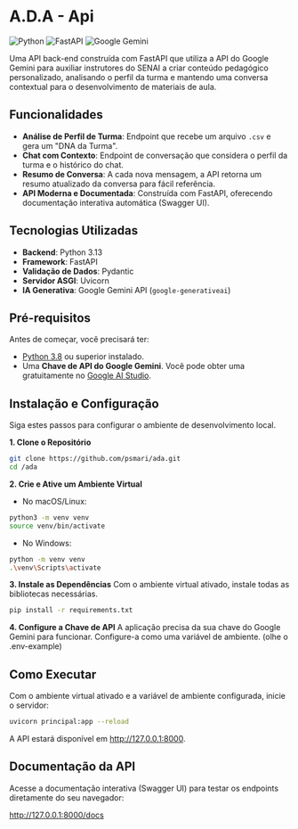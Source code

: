 # A.D.A - Api

![Python](https://img.shields.io/badge/Python-3.8+-blue.svg)
![FastAPI](https://img.shields.io/badge/FastAPI-0.100+-009485.svg)
![Google Gemini](https://img.shields.io/badge/Google-Gemini%20API-4285F4.svg)

Uma API back-end construída com FastAPI que utiliza a API do Google Gemini para auxiliar instrutores do SENAI a criar conteúdo pedagógico personalizado, analisando o perfil da turma e mantendo uma conversa contextual para o desenvolvimento de materiais de aula.

## Funcionalidades

-   **Análise de Perfil de Turma**: Endpoint que recebe um arquivo `.csv` e gera um "DNA da Turma".
-   **Chat com Contexto**: Endpoint de conversação que considera o perfil da turma e o histórico do chat.
-   **Resumo de Conversa**: A cada nova mensagem, a API retorna um resumo atualizado da conversa para fácil referência.
-   **API Moderna e Documentada**: Construída com FastAPI, oferecendo documentação interativa automática (Swagger UI).

## Tecnologias Utilizadas

-   **Backend**: Python 3.13
-   **Framework**: FastAPI
-   **Validação de Dados**: Pydantic
-   **Servidor ASGI**: Uvicorn
-   **IA Generativa**: Google Gemini API (`google-generativeai`)

## Pré-requisitos

Antes de começar, você precisará ter:
-   [Python 3.8](https://www.python.org/downloads/) ou superior instalado.
-   Uma **Chave de API do Google Gemini**. Você pode obter uma gratuitamente no [Google AI Studio](https://aistudio.google.com/).

## Instalação e Configuração

Siga estes passos para configurar o ambiente de desenvolvimento local.

**1. Clone o Repositório**
```bash
git clone https://github.com/psmari/ada.git
cd /ada
```

**2. Crie e Ative um Ambiente Virtual**
- No macOS/Linux:

```bash
python3 -m venv venv
source venv/bin/activate
```

- No Windows:

```bash
python -m venv venv
.\venv\Scripts\activate
```

**3. Instale as Dependências**
Com o ambiente virtual ativado, instale todas as bibliotecas necessárias.

```bash
pip install -r requirements.txt
```

**4. Configure a Chave de API**
A aplicação precisa da sua chave do Google Gemini para funcionar. Configure-a como uma variável de ambiente. (olhe o .env-example)

## Como Executar
Com o ambiente virtual ativado e a variável de ambiente configurada, inicie o servidor:

```bash
uvicorn principal:app --reload
```

A API estará disponível em http://127.0.0.1:8000.

## Documentação da API

Acesse a documentação interativa (Swagger UI) para testar os endpoints diretamente do seu navegador:

http://127.0.0.1:8000/docs


